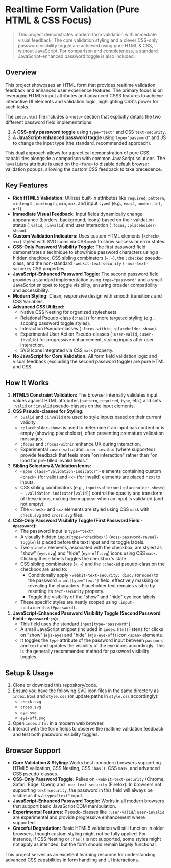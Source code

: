 # Realtime Form Validation (Pure HTML & CSS Focus)

> This project demonstrates modern form validation with immediate visual feedback. The core validation styling and a clever CSS-only password visibility toggle are achieved using pure HTML & CSS, without JavaScript. For comparison and completeness, a standard JavaScript-enhanced password toggle is also included.

## Overview

This project showcases an HTML form that provides realtime validation feedback and enhanced user experience features. The primary focus is on leveraging HTML5 input attributes and advanced CSS3 features to achieve interactive UI elements and validation logic, highlighting CSS's power for such tasks.

The `index.html` file includes a `<note>` section that explicitly details the two different password field implementations:
1.  A **CSS-only password toggle** using `type="text"` and CSS `text-security`.
2.  A **JavaScript-enhanced password toggle** using `type="password"` and JS to change the input type (the standard, recommended approach).

This dual approach allows for a practical demonstration of pure CSS capabilities alongside a comparison with common JavaScript solutions. The `novalidate` attribute is used on the `<form>` to disable default browser validation popups, allowing the custom CSS feedback to take precedence.

## Key Features

*   **Rich HTML5 Validation:** Utilizes built-in attributes like `required`, `pattern`, `minlength`, `maxlength`, `min`, `max`, and input `type`s (e.g., `email`, `number`, `tel`, `url`).
*   **Immediate Visual Feedback:** Input fields dynamically change appearance (borders, background, icons) based on their validation status (`:valid`, `:invalid`) and user interaction (`:focus`, `:placeholder-shown`).
*   **Custom Validation Indicators:** Uses custom HTML elements (`<check>`, `<x>`) styled with SVG icons via CSS `mask` to show success or error states.
*   **CSS-Only Password Visibility Toggle:** The first password field demonstrates a technique to show/hide password characters using a hidden checkbox, CSS sibling combinators (`~`, `+`), the `:checked` pseudo-class, and the non-standard `-webkit-text-security` / `-moz-text-security` CSS properties.
*   **JavaScript-Enhanced Password Toggle:** The second password field provides a standard implementation using `type="password"` and a small JavaScript snippet to toggle visibility, ensuring broader compatibility and accessibility.
*   **Modern Styling:** Clean, responsive design with smooth transitions and CSS Variables.
*   **Advanced CSS Utilized:**
    *   Native CSS Nesting for organized stylesheets.
    *   Relational Pseudo-class (`:has()`) for more targeted styling (e.g., scoping password toggle styles).
    *   Interaction Pseudo-classes (`:focus-within`, `:placeholder-shown`).
    *   Experimental User Action Pseudo-classes (`:user-valid`, `:user-invalid`) for progressive enhancement, styling inputs after user interaction.
    *   SVG icons integrated via CSS `mask` property.
*   **No JavaScript for Core Validation:** All form field validation logic and visual feedback (excluding the second password toggle) are pure HTML and CSS.

## How It Works

1.  **HTML5 Constraint Validation:** The browser internally validates input values against HTML attributes (`pattern`, `required`, `type`, etc.) and sets `:valid` or `:invalid` pseudo-classes on the input elements.
2.  **CSS Pseudo-classes for Styling:**
    *   `:valid` and `:invalid` are used to style inputs based on their current validity.
    *   `:placeholder-shown` is used to determine if an input has content or is empty (showing placeholder), often preventing premature validation messages.
    *   `:focus` and `:focus-within` enhance UX during interaction.
    *   Experimental `:user-valid` and `:user-invalid` (where supported) provide feedback that feels more "on interaction" rather than "on load for pre-filled invalid fields."
3.  **Sibling Selectors & Validation Icons:**
    *   `<span class="validation-indicator">` elements containing custom `<check>` (for valid) and `<x>` (for invalid) elements are placed next to inputs.
    *   CSS sibling combinators (e.g., `input:valid:not(:placeholder-shown) ~ .validation-indicator[valid]`) control the opacity and transform of these icons, making them appear when an input is validated (and not empty).
    *   The `<check>` and `<x>` elements are styled using CSS `mask` with `check.svg` and `cross.svg` files.
4.  **CSS-Only Password Visibility Toggle (First Password Field - `#password`):**
    *   The password input is `type="text"`.
    *   A visually hidden `input[type="checkbox"]` (`#css-password-reveal-toggle`) is placed before the text input and its toggle labels.
    *   Two `<label>` elements, associated with the checkbox, are styled as "show" (`eye.svg`) and "hide" (`eye-off.svg`) icons using CSS `mask`. Clicking these labels toggles the checkbox's state.
    *   CSS sibling combinators (`+`, `~`) and the `:checked` pseudo-class on the checkbox are used to:
        *   Conditionally apply `-webkit-text-security: disc;` (or `none`) to the password `input[type="text"]` field, effectively masking or revealing the characters. Placeholder text remains visible by resetting its `text-security` property.
        *   Toggle the visibility of the "show" and "hide" eye icon labels.
    *   These specific styles are neatly scoped using `.input-container:has(#password)`.
5.  **JavaScript-Enhanced Password Visibility Toggle (Second Password Field - `#password-js`):**
    *   This field uses the standard `input[type="password"]`.
    *   A small JavaScript snippet (included in `index.html`) listens for clicks on "show" (`#js-eye`) and "hide" (`#js-eye-off`) icon `<span>` elements.
    *   It toggles the `type` attribute of the password input between `password` and `text` and updates the visibility of the eye icons accordingly. This is the generally recommended method for password visibility toggles.

## Setup & Usage

1.  Clone or download this repository/code.
2.  Ensure you have the following SVG icon files in the same directory as `index.html` and `style.css` (or update paths in `style.css` accordingly):
    *   `check.svg`
    *   `cross.svg`
    *   `eye.svg`
    *   `eye-off.svg`
3.  Open `index.html` in a modern web browser.
4.  Interact with the form fields to observe the realtime validation feedback and test both password visibility toggles.

## Browser Support

*   **Core Validation & Styling:** Works best in modern browsers supporting HTML5 validation, CSS Nesting, CSS `:has()`, CSS `mask`, and advanced CSS pseudo-classes.
*   **CSS-Only Password Toggle:** Relies on `-webkit-text-security` (Chrome, Safari, Edge, Opera) and `-moz-text-security` (Firefox). In browsers not supporting `text-security`, the password in this field will always be visible as it's a `type="text"` input.
*   **JavaScript-Enhanced Password Toggle:** Works in all modern browsers that support basic JavaScript DOM manipulation.
*   **Experimental Features:** Pseudo-classes like `:user-valid`/`:user-invalid` are experimental and provide progressive enhancement where supported.
*   **Graceful Degradation:** Basic HTML5 validation will still function in older browsers, though custom styling might not be fully applied. For instance, if CSS Nesting or `:has()` is not supported, some styles might not apply as intended, but the form should remain largely functional.

This project serves as an excellent learning resource for understanding advanced CSS capabilities in form handling and UI interactions.
